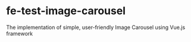 # fe-test-image-carousel
The implementation of simple, user-friendly Image Carousel using Vue.js framework
